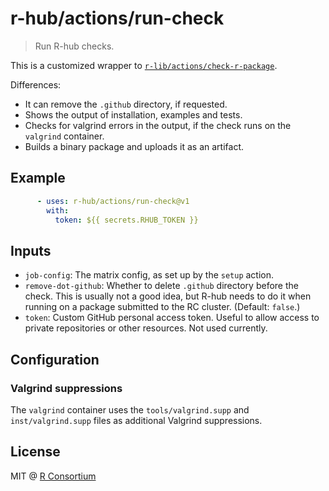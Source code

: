 # r-hub/actions/run-check

> Run R-hub checks.

This is a customized wrapper to
[`r-lib/actions/check-r-package`](https://github.com/r-lib/actions/tree/v2-branch/check-r-package).

Differences:

* It can remove the `.github` directory, if requested.
* Shows the output of installation, examples and tests.
* Checks for valgrind errors in the output, if the check runs on the
  `valgrind` container.
* Builds a binary package and uploads it as an artifact.

## Example

```yaml
      - uses: r-hub/actions/run-check@v1
        with:
          token: ${{ secrets.RHUB_TOKEN }}
```

## Inputs

* `job-config`: The matrix config, as set up by the `setup` action.
* `remove-dot-github`: Whether to delete `.github` directory before the
  check. This is usually not a good idea, but R-hub needs to do it when
  running on a package submitted to the RC cluster. (Default: `false`.)
* `token`: Custom GitHub personal access token. Useful to allow access
  to private repositories or other resources. Not used currently.

## Configuration

### Valgrind suppressions

The `valgrind` container uses the `tools/valgrind.supp` and 
`inst/valgrind.supp` files as additional Valgrind suppressions.

## License

MIT @ [R Consortium](https://www.r-consortium.org/)

